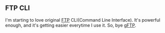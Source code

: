 ## FTP CLI

I'm starting to love original [FTP](http://en.wikipedia.org/wiki/File_Transfer_Protocol) CLI(Command Line Interface). It's powerful enough, and it's getting easier everytime I use it. So, bye [gFTP](http://gftp.seul.org/).

<!-- {"time": "2007-12-20 20:42:15", "title": "FTP CLI"} -->
